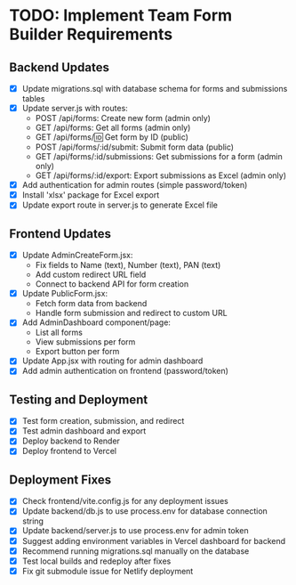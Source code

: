 # TODO: Implement Team Form Builder Requirements

## Backend Updates
- [x] Update migrations.sql with database schema for forms and submissions tables
- [x] Update server.js with routes:
  - POST /api/forms: Create new form (admin only)
  - GET /api/forms: Get all forms (admin only)
  - GET /api/forms/:id: Get form by ID (public)
  - POST /api/forms/:id/submit: Submit form data (public)
  - GET /api/forms/:id/submissions: Get submissions for a form (admin only)
  - GET /api/forms/:id/export: Export submissions as Excel (admin only)
- [x] Add authentication for admin routes (simple password/token)
- [x] Install 'xlsx' package for Excel export
- [x] Update export route in server.js to generate Excel file

## Frontend Updates
- [x] Update AdminCreateForm.jsx:
  - Fix fields to Name (text), Number (text), PAN (text)
  - Add custom redirect URL field
  - Connect to backend API for form creation
- [x] Update PublicForm.jsx:
  - Fetch form data from backend
  - Handle form submission and redirect to custom URL
- [x] Add AdminDashboard component/page:
  - List all forms
  - View submissions per form
  - Export button per form
- [x] Update App.jsx with routing for admin dashboard
- [x] Add admin authentication on frontend (password/token)

## Testing and Deployment
- [x] Test form creation, submission, and redirect
- [x] Test admin dashboard and export
- [x] Deploy backend to Render
- [x] Deploy frontend to Vercel

## Deployment Fixes
- [x] Check frontend/vite.config.js for any deployment issues
- [x] Update backend/db.js to use process.env for database connection string
- [x] Update backend/server.js to use process.env for admin token
- [x] Suggest adding environment variables in Vercel dashboard for backend
- [x] Recommend running migrations.sql manually on the database
- [x] Test local builds and redeploy after fixes
- [x] Fix git submodule issue for Netlify deployment

